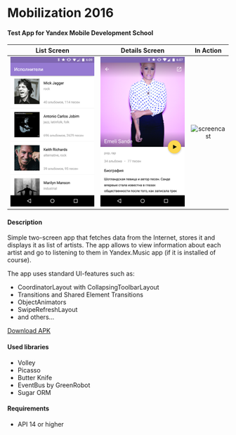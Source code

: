 # Mobilization 2016
#### Test App for Yandex Mobile Development School 
List Screen                      |  Details Screen                      | In Action
:-------------------------------:|:------------------------------------:|:------------------------------:
![screen_lsit](/screen_list.png) | ![screen_detail](/screen_detail.png) | ![screencast](/screencast.gif)

#### Description
Simple two-screen app that fetches data from the Internet, stores it and displays it as list of artists. 
The app allows to view information about each artist and go to listening to them in Yandex.Music app
(if it is installed of course).

The app uses standard UI-features such as:
- CoordinatorLayout with CollapsingToolbarLayout
- Transitions and Shared Element Transitions
- ObjectAnimators
- SwipeRefreshLayout
- and others...

[Download APK](https://dl.dropboxusercontent.com/u/46772061/Mobilization.apk)

#### Used libraries 
- Volley
- Picasso
- Butter Knife
- EventBus by GreenRobot
- Sugar ORM

#### Requirements
- API 14 or higher 
